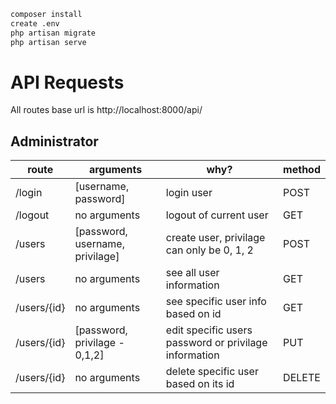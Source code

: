 ```sh
composer install
create .env
php artisan migrate
php artisan serve
```

# API Requests

All routes base url is http://localhost:8000/api/

## Administrator

|route|arguments|why?|method|
|---|---|---|---|
|/login|[username, password]|login user| POST |
|/logout|no arguments| logout of current user|GET|
|/users| [password, username, privilage] | create user, privilage can only be 0, 1, 2 | POST|
|/users|no arguments|see all user information|GET|
|/users/{id}|no arguments| see specific user info based on id|GET|
|/users/{id}|[password, privilage - 0,1,2]|edit specific users password or privilage information|PUT|
|/users/{id}|no arguments| delete specific user based on its id| DELETE|
